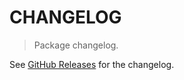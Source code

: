 # CHANGELOG

> Package changelog.

See [GitHub Releases](https://github.com/stdlib-js/stats-base-dists-negative-binomial-ctor/releases) for the changelog.